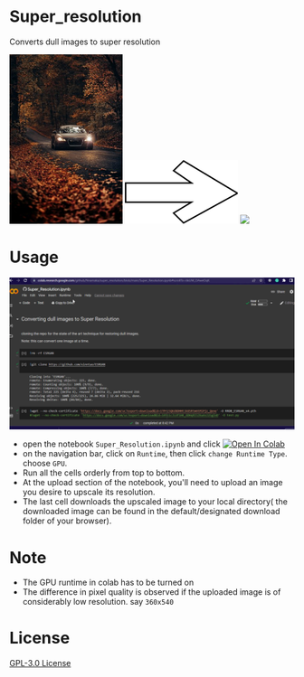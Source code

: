 # Super_resolution
Converts dull images to super resolution


<div>
 <span align="left">
  <img width="200" heigt="200" src="https://github.com/Nnamaka/super_resolution/blob/main/files/roberto-nickson-Yp9FdEqaCdk-unsplash.jpg">
</span>
 
 
 <span align="center">
  <img width="200" heigt="260" src="https://github.com/Nnamaka/super_resolution/blob/main/files/pngegg%20(1).png">
</span>
 
 
 <span align="right">
  <img width="200" heigt="200" src="https://github.com/Nnamaka/super_resolution/blob/main/files/roberto-nickson-Yp9FdEqaCdk-unsplash_rlt%20(1).png">
</span>
</div>



# Usage

<p align="center">
  <img src="https://github.com/Nnamaka/super_resolution/blob/main/files/steps.gif">
</p>

- open the notebook `Super_Resolution.ipynb` and click [![Open In Colab](https://colab.research.google.com/assets/colab-badge.svg)](https://colab.research.google.com/github/Nnamaka/super_resolution/blob/main/Super_Resolution.ipynb) 
- on the navigation bar, click on `Runtime`, then click `change Runtime Type`. choose `GPU`.
- Run all the cells orderly from top to bottom.
- At the upload section of the notebook, you'll need to upload an image you desire to upscale its resolution.
- The last cell downloads the upscaled image to your local directory( the downloaded image can be found in the default/designated download folder of your browser).



# Note

- The GPU runtime in colab has to be turned on
- The difference in pixel quality is observed if the uploaded image is of considerably low resolution. say `360x540`

# License

<a href="https://github.com/Nnamaka/super_resolution/blob/main/LICENSE">GPL-3.0 License</a>
